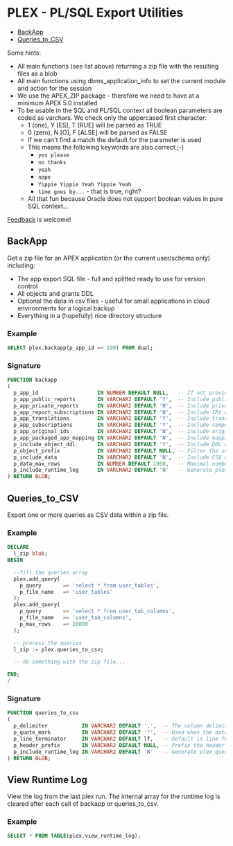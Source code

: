# PLEX - PL/SQL Export Utilities

- [BackApp](#backapp)
- [Queries_to_CSV](#queries_to_csv)

Some hints:

- All main functions (see list above) returning a zip file with the resulting files as a blob
- All main functions using dbms_application_info to set the current module and action for the session
- We use the APEX_ZIP package - therefore we need to have at a minimum APEX 5.0 installed
- To be usable in the SQL and PL/SQL context all boolean parameters are coded as varchars. We check only the uppercased first character:
  - 1 (one), Y [ES], T [RUE] will be parsed as TRUE
  - 0 (zero), N [O], F [ALSE] will be parsed as FALSE
  - If we can't find a match the default for the parameter is used
  - This means the following keywords are also correct ;-)
    - `yes please`
    - `no thanks`
    - `yeah`
    - `nope`
    - `Yippie Yippie Yeah Yippie Yeah`
    - `time goes by...` - that is true, right?  
  - All that fun because Oracle does not support boolean values in pure SQL context...

[Feedback](https://github.com/ogobrecht/plex/issues/new) is welcome!


## BackApp<a name="backapp"></a>

Get a zip file for an APEX application (or the current user/schema only) including:

- The app export SQL file - full and splitted ready to use for version control
- All objects and grants DDL
- Optional the data in csv files - useful for small applications in cloud environments for a logical backup
- Everything in a (hopefully) nice directory structure


### Example

```sql
SELECT plex.backapp(p_app_id => 100) FROM dual;
```


### Signature

```sql
FUNCTION backapp
(
  p_app_id                   IN NUMBER DEFAULT NULL,   -- If not provided we simply skip the APEX app export.
  p_app_public_reports       IN VARCHAR2 DEFAULT 'Y',  -- Include public reports in your application export.
  p_app_private_reports      IN VARCHAR2 DEFAULT 'N',  -- Include private reports in your application export.
  p_app_report_subscriptions IN VARCHAR2 DEFAULT 'N',  -- Include IRt or IG subscription settings in your application export.
  p_app_translations         IN VARCHAR2 DEFAULT 'Y',  -- Include translations in your application export.
  p_app_subscriptions        IN VARCHAR2 DEFAULT 'Y',  -- Include component subscriptions.
  p_app_original_ids         IN VARCHAR2 DEFAULT 'N',  -- Include original workspace id, application id and component ids.
  p_app_packaged_app_mapping IN VARCHAR2 DEFAULT 'N',  -- Include mapping between the application and packaged application if it exists.
  p_include_object_ddl       IN VARCHAR2 DEFAULT 'Y',  -- Include DDL of current user/schema and its objects.
  p_object_prefix            IN VARCHAR2 DEFAULT NULL, -- Filter the schema objects with the provided object prefix.
  p_include_data             IN VARCHAR2 DEFAULT 'N',  -- Include CSV data of each table.
  p_data_max_rows            IN NUMBER DEFAULT 1000,   -- Maximal number of rows per table.
  p_include_runtime_log      IN VARCHAR2 DEFAULT 'N'   -- Generate plex_backapp_log.md in the root of the zip file.
) RETURN BLOB;
```


## Queries_to_CSV<a name="queries_to_csv"></a>

Export one or more queries as CSV data within a zip file.


### Example

```sql
DECLARE
  l_zip blob;
BEGIN

  --fill the queries array
  plex.add_query(
    p_query       => 'select * from user_tables',
    p_file_name   => 'user_tables'
  );
  plex.add_query(
    p_query       => 'select * from user_tab_columns',
    p_file_name   => 'user_tab_columns',
    p_max_rows    => 10000
  );

  -- process the queries
  l_zip := plex.queries_to_csv;

  -- do something with the zip file...

END;
/
```


### Signature

```sql
FUNCTION queries_to_csv
(
  p_delimiter           IN VARCHAR2 DEFAULT ',',  -- The column delimiter - there is also plex.tab as a helper function.
  p_quote_mark          IN VARCHAR2 DEFAULT '"',  -- Used when the data contains the delimiter character.
  p_line_terminator     IN VARCHAR2 DEFAULT lf,   -- Default is line feed (plex.lf) - there are also plex.crlf and plex.cr as helpers.
  p_header_prefix       IN VARCHAR2 DEFAULT NULL, -- Prefix the header line with this text.
  p_include_runtime_log IN VARCHAR2 DEFAULT 'N'   -- Generate plex_queries_to_csv_log.md in the root of the zip file.
) RETURN BLOB;
```


## View Runtime Log

View the log from the last plex run. The internal array for the runtime log
is cleared after each call of backapp or queries_to_csv.

### Example

```sql
SELECT * FROM TABLE(plex.view_runtime_log);
```

